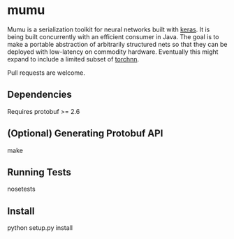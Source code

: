 # mumu 

Mumu is a serialization toolkit for neural networks built with [keras][0].
It is being built concurrently with an efficient consumer in Java. The goal
is to make a portable abstraction of arbitrarily structured nets so that they
can be deployed with low-latency on commodity hardware. Eventually this might
expand to include a limited subset of [torchnn][1].

Pull requests are welcome.

Dependencies
------------
Requires protobuf >= 2.6

(Optional) Generating Protobuf API
----------------------------------
make

Running Tests
-------------
nosetests

Install
-------
python setup.py install

[0]: https://github.com/fchollet/keras
[1]: https://github.com/torch/nn
